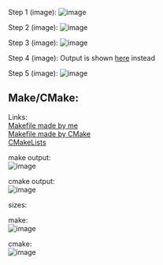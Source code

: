 Step 1 (image):
![image](https://user-images.githubusercontent.com/66571652/153644161-8d00343e-33ea-4a12-8746-12b3f50c4284.png)

Step 2 (image):
![image](https://user-images.githubusercontent.com/66571652/153645964-c3866613-d2fa-49e4-94ea-64aaa9d4cd1f.png)

Step 3 (image):
![image](https://user-images.githubusercontent.com/66571652/153645746-3cadc5ed-fe89-4334-840a-3e0a65bf711a.png)

Step 4 (image):
Output is shown [here](https://github.com/jina2k/oss-repo-template/blob/master/labs/lab-05/step4/output.txt) instead

Step 5 (image):
![image](https://user-images.githubusercontent.com/66571652/153650267-40e91c5b-7c63-4f64-baf2-6d9f61a0f0f6.png) </br>

## Make/CMake:
Links: </br>
[Makefile made by me](https://github.com/jina2k/oss-repo-template/blob/master/labs/lab-05/program/Makefile) </br>
[Makefile made by CMake](https://github.com/jina2k/oss-repo-template/blob/master/labs/lab-05/program/Makefile2) </br>
[CMakeLists](https://github.com/jina2k/oss-repo-template/blob/master/labs/lab-05/program/CMakeLists.txt)

make output:</br>
![image](https://user-images.githubusercontent.com/66571652/153783464-440e14f7-a99a-489a-b0e9-fa6547080827.png)

cmake output:</br>
![image](https://user-images.githubusercontent.com/66571652/153783425-c553ae74-4631-4296-a4e6-374b27a3be2b.png)

sizes:

make:</br>
![image](https://user-images.githubusercontent.com/66571652/153783558-ee59c6a9-aa36-49ad-9e3d-e424aec5bf31.png)

cmake:</br>
![image](https://user-images.githubusercontent.com/66571652/153783516-10fcd9d0-1297-4ead-9774-e9978b0661f3.png)
